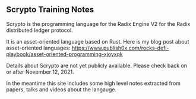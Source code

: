 ## Scrypto Training Notes

Scrypto is the programming language for the Radix Engine V2 for the Radix distributed ledger protocol.

It is an asset-oriented language based on Rust. Here is my blog post about asset-oriented languages: https://www.publish0x.com/rocks-defi-playbook/asset-oriented-programming-xjoyxqk

Details about Scrypto are not yet publicly available. Please check back on or after November 12, 2021.

In the meantime this site includes some high level notes extracted from papers, talks and videos about the langauge.
